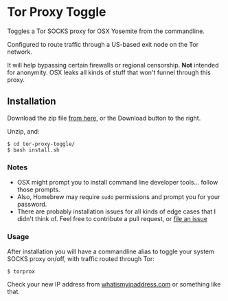 # Tor Proxy Toggle

Toggles a Tor SOCKS proxy for OSX Yosemite from the commandline.

Configured to route traffic through a US-based exit node on the Tor network.

It will help bypassing certain firewalls or regional censorship. **Not** intended for anonymity. OSX leaks all kinds of stuff that won't funnel through this proxy.

## Installation
Download the zip file [from here](https://github.com/eschaefer/tor-proxy-toggle/archive/master.zip), or the Download button to the right.

Unzip, and:

```
$ cd tor-proxy-toggle/
$ bash install.sh
```

### Notes
- OSX might prompt you to install command line developer tools... follow those prompts.
- Also, Homebrew may require `sudo` permissions and prompt you for your password.
- There are probably installation issues for all kinds of edge cases that I didn't think of. Feel free to contribute a pull request, or [file an issue](https://github.com/eschaefer/tor-proxy-toggle/issues)

### Usage

After installation you will have a commandline alias to toggle your system SOCKS proxy on/off, with traffic routed through Tor:

```
$ torprox
```

Check your new IP address from [whatismyipaddress.com](http://whatismyipaddress.com) or something like that.
